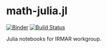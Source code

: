 # math-julia.jl

[![Binder](https://mybinder.org/badge.svg)](https://mybinder.org/v2/gh/pnavaro/math-julia.jl/master)
[![Build Status](https://travis-ci.org/pnavaro/math-julia.jl.svg?branch=master)](https://travis-ci.org/pnavaro/math-julia.jl)

Julia notebooks for IRMAR workgroup.

